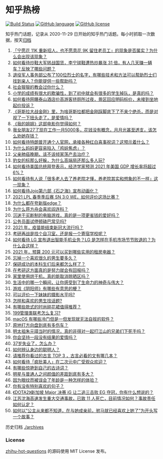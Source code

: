 # 知乎热榜
[![Build Status](https://github.com/ToWeLong/zhihu-hot-questions/workflows/CI/badge.svg)](https://github.com/ToWeLong/zhihu-hot-questions/actions)
[![GitHub language](https://img.shields.io/badge/language-golang-orange.svg)](https://golang.org/)
[![GitHub license](https://img.shields.io/github/license/ToWeLong/zhihu-hot-questions)](https://github.com/ToWeLong/zhihu-hot-questions/blob/main/LICENSE)

知乎热门话题，记录从 2020-11-29 日开始的知乎热门话题。每小时抓取一次数据，按天[归档](./archives)

<!-- BEGIN -->

1. [「宁愿花 11K 重新招人，也不愿意花 9K 留住老员工」的现象是否属实？为什么会出现该现象？](https://www.zhihu.com/question/63878469)
1. [如何看待炒鞋大军转战国货，李宁球鞋遭热炒暴涨 31 倍，有人几天赚一辆车？反映了哪些问题？](https://www.zhihu.com/question/452737722)
1. [退役军人事务部公布了100位烈士的名字，有哪些技术和方法可以帮助烈士们找到亲人？你能提供一些帮助吗？](https://www.zhihu.com/question/452345876)
1. [社会狠狠的教会过你什么？](https://www.zhihu.com/question/431538148)
1. [小学的成绩有很大的欺骗性，到了初中就会有很多的学生掉队，是真的吗？](https://www.zhihu.com/question/433616847)
1. [如何看待网曝泰山酒店价高游客挤厕所过夜，景区回应明码标价，未接到坐地起价投诉？](https://www.zhihu.com/question/452920549)
1. [《哥斯拉大战金刚》里，为啥哥斯拉都把金刚踩脚底下了不来个绝杀，而是对视了一下扭头走了，是爱情吗？](https://www.zhihu.com/question/451605997)
1. [《我的姐姐》这部电影你觉得如何？](https://www.zhihu.com/question/450067672)
1. [我女朋友27了现在工作一月5000多，花钱没有概念，月月光甚至透支，该怎么劝她存钱？](https://www.zhihu.com/question/428842571)
1. [如何看待特朗普开通个人官网，承接各种红白喜事祝词？这预示着什么？](https://www.zhihu.com/question/452171246)
1. [为什么妈妈更容易陷入「鸡娃焦虑」？](https://www.zhihu.com/question/451871565)
1. [父亲肺癌晚期，该不该倾家荡产去治疗？](https://www.zhihu.com/question/446433748)
1. [豹女的标那么好躲，为什么高端局还那么多人玩?](https://www.zhihu.com/question/451881236)
1. [如何看待美国总统拜登表示，经济学家预测 2021 年美国 GDP 增长率将超过 6%？](https://www.zhihu.com/question/451302635)
1. [如何看待有人说「很多老人去了养老院才懂，养老院其实和想象的不一样」这一现象？](https://www.zhihu.com/question/440467400)
1. [如何看待Jojo第六部《石之海》宣布动画化？](https://www.zhihu.com/question/452902521)
1. [2021 LPL 春季季后赛 SN 3:0 WE，如何评价这场比赛？](https://www.zhihu.com/question/452870022)
1. [为什么都在夸新版edge？](https://www.zhihu.com/question/385302999)
1. [为什么蒋方舟会喜欢阎连科？](https://www.zhihu.com/question/20783627)
1. [沉迷于买断制的电脑游戏，真的是一项更省钱的爱好吗？](https://www.zhihu.com/question/452613960)
1. [公务员面试停顿磕巴常见吗?](https://www.zhihu.com/question/448057643)
1. [2021 年，疫苗能结束新冠大流行吗？](https://www.zhihu.com/question/436868073)
1. [考研再战是找个自习室，还是报一个寄宿学校呢？](https://www.zhihu.com/question/448393851)
1. [如何看待 LG 宣布退出智能手机业务？LG 是怎样在手机市场节节败退的？为什么会这样？](https://www.zhihu.com/question/452990678)
1. [2021 年，预算 200 元可以买到哪些实用的租房电器？](https://www.zhihu.com/question/450161285)
1. [忘掉一个喜欢很久的男生要多久？](https://www.zhihu.com/question/451953552)
1. [保研成功的本科生们后来都怎么样了？](https://www.zhihu.com/question/449165920)
1. [在考研这方面真的是努力就会有回报吗？](https://www.zhihu.com/question/451076771)
1. [家里使用烘干机，真的能取消晾晒区吗？](https://www.zhihu.com/question/450607143)
1. [生活中的哪一个瞬间，让你感受到了生命力的神奇与伟大？](https://www.zhihu.com/question/452694302)
1. [游戏《阴阳师》有哪些有意思的梗？](https://www.zhihu.com/question/450034461)
1. [可以评价一下妹妹的摄影水平吗?](https://www.zhihu.com/question/439813572)
1. [怎样和喜欢的男生找话题?](https://www.zhihu.com/question/27380268)
1. [有哪些款式的时尚碎花裙值得推荐？](https://www.zhihu.com/question/336505328)
1. [199管理类联考怎么复习?](https://www.zhihu.com/question/396397053)
1. [macOS 有哪些冷门但是一但发现就无法自拔的软件？](https://www.zhihu.com/question/35050387)
1. [原地打方向盘到底有多伤车？](https://www.zhihu.com/question/354665595)
1. [明太祖朱元璋当时的情况，真的非得对一起打江山的兄弟们下死手吗？](https://www.zhihu.com/question/29104367)
1. [你会坚持一段没有结果的爱情吗？](https://www.zhihu.com/question/443086921)
1. [37岁失业了，怎么办？](https://www.zhihu.com/question/452583775)
1. [如何辨认身边的聪明人？](https://www.zhihu.com/question/28484672)
1. [请推荐你看过的古言 TOP 3 ，古言必看的文有哪几本？](https://www.zhihu.com/question/421573116)
1. [如何看待「疯批美人」在二次元中广受观众欢迎？](https://www.zhihu.com/question/452603572)
1. [有哪些惊艳到自己的古诗词？](https://www.zhihu.com/question/311311968)
1. [明星与普通人之间颜值的差距到底有多大？](https://www.zhihu.com/question/63311419)
1. [因为眼纹而被误会了年龄是一种怎样的体验？](https://www.zhihu.com/question/452577102)
1. [你有没有特别喜欢的句子？](https://www.zhihu.com/question/452331766)
1. [《DOTA2》新加坡 Major 决赛 iG 让二追三击败 EG 夺冠，你有什么想说的？](https://www.zhihu.com/question/452854474)
1. [江苏沈海高速发生重大交通事故，已致 11 人死亡，目前情况如何？事故责任如何认定？](https://www.zhihu.com/question/452830638)
1. [如何以“公主从来都不知道，在与她成亲前，驸马就已经喜欢上她了”为开头写一个故事？](https://www.zhihu.com/question/409948993)

<!-- END -->

历史归档 [./archives](./archives)


### License
[zhihu-hot-questions](https://github.com/towelong/zhihu-hot-questions) 的源码使用 MIT License 发布。